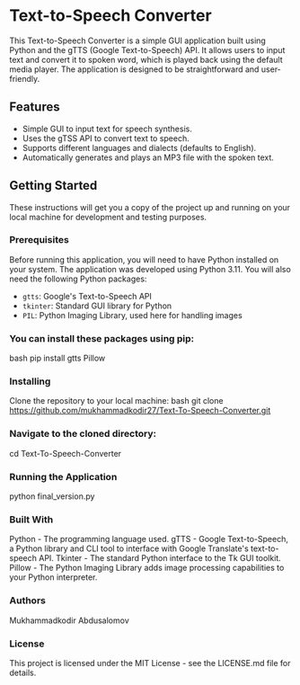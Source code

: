 # Text-to-Speech Converter

This Text-to-Speech Converter is a simple GUI application built using Python and the gTTS (Google Text-to-Speech) API. It allows users to input text and convert it to spoken word, which is played back using the default media player. The application is designed to be straightforward and user-friendly.

## Features

- Simple GUI to input text for speech synthesis.
- Uses the gTSS API to convert text to speech.
- Supports different languages and dialects (defaults to English).
- Automatically generates and plays an MP3 file with the spoken text.

## Getting Started

These instructions will get you a copy of the project up and running on your local machine for development and testing purposes.

### Prerequisites

Before running this application, you will need to have Python installed on your system. The application was developed using Python 3.11. You will also need the following Python packages:
- `gtts`: Google's Text-to-Speech API
- `tkinter`: Standard GUI library for Python
- `PIL`: Python Imaging Library, used here for handling images

### You can install these packages using pip:

bash
pip install gtts Pillow

### Installing
Clone the repository to your local machine:
bash
git clone https://github.com/mukhammadkodir27/Text-To-Speech-Converter.git

### Navigate to the cloned directory:
cd Text-To-Speech-Converter

### Running the Application
python final_version.py

### Built With
Python - The programming language used.
gTTS - Google Text-to-Speech, a Python library and CLI tool to interface with Google Translate's text-to-speech API.
Tkinter - The standard Python interface to the Tk GUI toolkit.
Pillow - The Python Imaging Library adds image processing capabilities to your Python interpreter.

### Authors
Mukhammadkodir Abdusalomov

### License
This project is licensed under the MIT License - see the LICENSE.md file for details.
